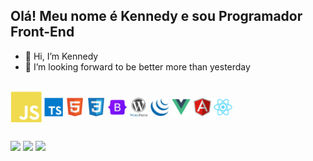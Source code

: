 ## Olá! Meu nome é Kennedy e sou Programador Front-End

- 👋 Hi, I’m Kennedy
- 👀 I’m looking forward to be better more than yesterday


<div style="display: inline_block"><br>
  <img align="center" alt="Js" height="50" width="50" src="https://raw.githubusercontent.com/devicons/devicon/master/icons/javascript/javascript-plain.svg">
                    <img align="center" alt="Ts" height="30" width="30" src="https://raw.githubusercontent.com/devicons/devicon/master/icons/typescript/typescript-plain.svg">
                    <img align="center" alt="HTML" height="30" width="30" src="https://raw.githubusercontent.com/devicons/devicon/master/icons/html5/html5-original.svg">
                    <img align="center" alt="CSS" height="30" width="30" src="https://raw.githubusercontent.com/devicons/devicon/master/icons/css3/css3-original.svg">
                    <img align="center" alt="Python" height="30" width="30" src="https://raw.githubusercontent.com/devicons/devicon/master/icons/bootstrap/bootstrap-original.svg">
                    <img align="center" alt="Wordpress" height="30" width="30" src="https://raw.githubusercontent.com/devicons/devicon/master/icons/wordpress/wordpress-original.svg">
                    <img align="center" alt="jQuery" height="30" width="30" src="https://raw.githubusercontent.com/devicons/devicon/master/icons/jquery/jquery-original.svg">
                    <img align="center" alt="Vue.js" height="30" width="30" src="https://raw.githubusercontent.com/devicons/devicon/master/icons/vuejs/vuejs-original.svg">
                    <img align="center" alt="Angular" height="30" width="30" src="https://raw.githubusercontent.com/devicons/devicon/master/icons/angularjs/angularjs-original.svg">
                    <img align="center" alt="React" height="30" width="30" src="https://raw.githubusercontent.com/devicons/devicon/master/icons/react/react-original.svg">
  
  ##
 
<div> 
  <a href="https://instagram.com/kennedy.sfc" target="_blank"><img src="https://img.shields.io/badge/-Instagram-%23E4405F?style=for-the-badge&logo=instagram&logoColor=white" target="_blank"></a>
  <a href = "mailto:kennedy.aurora.dev@gmail.com"><img src="https://img.shields.io/badge/-Gmail-%23333?style=for-the-badge&logo=gmail&logoColor=white" target="_blank"></a>
  <a href="https://www.linkedin.com/in/kennedy-a-4906051b8" target="_blank"><img src="https://img.shields.io/badge/-LinkedIn-%230077B5?style=for-the-badge&logo=linkedin&logoColor=white" target="_blank"></a> 
  
</div>

